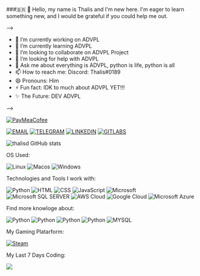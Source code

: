 ###:brazil: 👋 Hello, my name is Thalis and I'm new here. I'm eager to learn something new, and I would be grateful if you could help me out.


--> 

- 🔭 I’m currently working on ADVPL
- 🌱 I’m currently learning ADVPL
- 👯 I’m looking to collaborate on ADVPL Project
- 🤔 I’m looking for help with ADVPL
- 💬 Ask me about everything is ADVPL, python is life, python is all
- 📫 How to reach me: Discord: Thalis#0189
- 😄 Pronouns: Him
- ⚡ Fun fact: IDK to much about ADVPL YET!!!
- ✨  The Future: DEV ADVPL

-->


[![PayMeaCofee](https://camo.githubusercontent.com/8ffb08effca782ac1fc8efc01c7647ab6cb08c1c2bbb816700fe97b1543649fa/68747470733a2f2f63646e2e6b6f2d66692e636f6d2f63646e2f6b6f6669322e706e673f763d33)](https://ko-fi.com/thalisd)

[![EMAIL](https://img.shields.io/badge/Gmail-D14836?style=for-the-badge&logo=gmail&logoColor=white)](mailto:thalisdenis98@gmail.com)
[![TELEGRAM](https://img.shields.io/badge/Telegram-2CA5E0?style=for-the-badge&logo=telegram&logoColor=white)](https://web.telegram.org/k/#@ThalisD)
[![LINKEDIN](https://img.shields.io/badge/LinkedIn-0077B5?style=for-the-badge&logo=linkedin&logoColor=white)](https://www.linkedin.com/in/thalis-denis-817028214/)
[![GITLABS](https://img.shields.io/badge/GitLab-330F63?style=for-the-badge&logo=gitlab&logoColor=white)](https://gitlab.com/thalisdenis98)

![thalisd GitHub stats](https://github-readme-stats.vercel.app/api/?username=thalisd&show_icons=true&bg_color=00000000)

OS Used:

![Linux](https://img.shields.io/badge/Linux-FCC624?style=for-the-badge&logo=linux&logoColor=black)
![Macos](https://img.shields.io/badge/mac%20os-000000?style=for-the-badge&logo=apple&logoColor=white)
![Windows](https://img.shields.io/badge/Windows-0078D6?style=for-the-badge&logo=windows&logoColor=white
)

Technologies and Tools I work with:

![Python](https://img.shields.io/badge/Python-3776AB?style=for-the-badge&logo=python&logoColor=white)
![HTML](https://img.shields.io/badge/HTML-239120?style=for-the-badge&logo=html5&logoColor=white)
![CSS](	https://img.shields.io/badge/CSS-239120?&style=for-the-badge&logo=css3&logoColor=white)
![JavaScript](https://img.shields.io/badge/JavaScript-F7DF1E?style=for-the-badge&logo=javascript&logoColor=black)
![Microsoft](https://img.shields.io/badge/Microsoft-666666?style=for-the-badge&logo=microsoft&logoColor=white)
![Microsoft SQL SERVER](https://img.shields.io/badge/Microsoft_SQL_Server-CC2927?style=for-the-badge&logo=microsoft-sql-server&logoColor=white)
![AWS Cloud](https://img.shields.io/badge/Amazon_AWS-232F3E?style=for-the-badge&logo=amazon-aws&logoColor=white)
![Google Cloud](https://img.shields.io/badge/Google_Cloud-4285F4?style=for-the-badge&logo=google-cloud&logoColor=white)
![Microsoft Azure](https://img.shields.io/badge/Microsoft_Azure-0089D6?style=for-the-badge&logo=microsoft-azure&logoColor=white)



Find more knowloge about:

![Python](https://img.shields.io/badge/Python-14354C?style=for-the-badge&logo=python&logoColor=white)
![Python](https://img.shields.io/badge/Java-ED8B00?style=for-the-badge&logo=openjdk&logoColor=white)
![Python](https://img.shields.io/badge/Kotlin-0095D5?&style=for-the-badge&logo=kotlin&logoColor=white)
![Python](https://img.shields.io/badge/Python-14354C?style=for-the-badge&logo=python&logoColor=white)
![MYSQL](https://img.shields.io/badge/MySQL-00000F?style=for-the-badge&logo=mysql&logoColor=white)

My Gaming Platarform:

[![Steam](https://img.shields.io/badge/Steam-000000?style=for-the-badge&logo=steam&logoColor=white)](https://steamcommunity.com/id/thalisd/)

My Last 7 Days Coding:

<a href="https://wakatime.com/@ThalisD"><img src="https://wakatime.com/share/@ThalisD/360cd54c-4fff-4e0d-8094-7098c6f28951.png" /></a>

